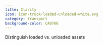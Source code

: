 ```yaml
---
title: Clarity
icon: icon-truck-loaded-unloaded-white.svg
category: transport
background-color: CA0766
---
```


Distinguish loaded vs. unloaded assets

